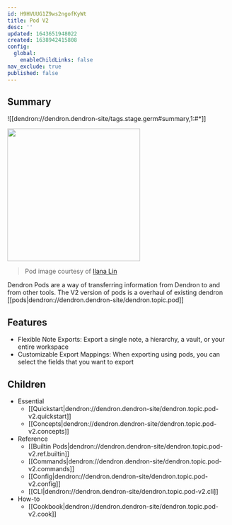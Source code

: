 ```yaml
---
id: H9HVUUG1Z9ws2ngofKyWt
title: Pod V2
desc: ''
updated: 1643651948022
created: 1638942415808
config:
  global:
    enableChildLinks: false
nav_exclude: true
published: false
---
```


## Summary

![[dendron://dendron.dendron-site/tags.stage.germ#summary,1:#*]]

<img src="https://foundation-prod-assetspublic53c57cce-8cpvgjldwysl.s3-us-west-2.amazonaws.com/assets/images/pods.png" height="300px"/>

> Pod image courtesy of [Ilana Lin](https://www.instagram.com/ilana_lin/)

Dendron Pods are a way of transferring information from Dendron to and from other tools.  The V2 version of pods is a overhaul of existing dendron [[pods|dendron://dendron.dendron-site/dendron.topic.pod]]

## Features
- Flexible Note Exports: Export a single note, a hierarchy, a vault, or your entire workspace
- Customizable Export Mappings: When exporting using pods, you can select the fields that you want to export

## Children
- Essential
  - [[Quickstart|dendron://dendron.dendron-site/dendron.topic.pod-v2.quickstart]]
  - [[Concepts|dendron://dendron.dendron-site/dendron.topic.pod-v2.concepts]]
- Reference
  - [[Builtin Pods|dendron://dendron.dendron-site/dendron.topic.pod-v2.ref.builtin]]
  - [[Commands|dendron://dendron.dendron-site/dendron.topic.pod-v2.commands]] 
  - [[Config|dendron://dendron.dendron-site/dendron.topic.pod-v2.config]]
  - [[CLI|dendron://dendron.dendron-site/dendron.topic.pod-v2.cli]]
- How-to
  - [[Cookbook|dendron://dendron.dendron-site/dendron.topic.pod-v2.cook]]
